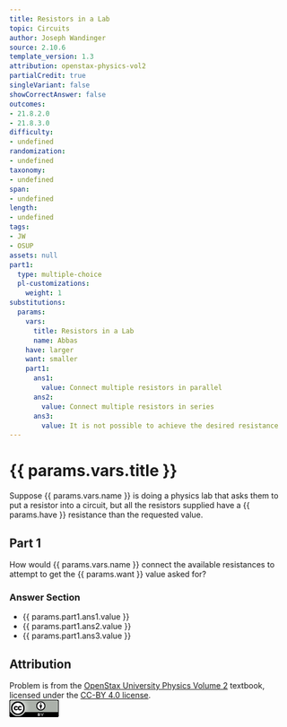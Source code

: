 ```yaml
---
title: Resistors in a Lab
topic: Circuits
author: Joseph Wandinger
source: 2.10.6
template_version: 1.3
attribution: openstax-physics-vol2
partialCredit: true
singleVariant: false
showCorrectAnswer: false
outcomes:
- 21.8.2.0
- 21.8.3.0
difficulty:
- undefined
randomization:
- undefined
taxonomy:
- undefined
span:
- undefined
length:
- undefined
tags:
- JW
- OSUP
assets: null
part1:
  type: multiple-choice
  pl-customizations:
    weight: 1
substitutions:
  params:
    vars:
      title: Resistors in a Lab
      name: Abbas
    have: larger
    want: smaller
    part1:
      ans1:
        value: Connect multiple resistors in parallel
      ans2:
        value: Connect multiple resistors in series
      ans3:
        value: It is not possible to achieve the desired resistance
---
```

# {{ params.vars.title }}
Suppose {{ params.vars.name }} is doing a physics lab that asks them to put a resistor into a circuit, but all the resistors supplied have a {{ params.have }} resistance than the requested value.

## Part 1

How would {{ params.vars.name }} connect the available resistances to attempt to get the {{ params.want }} value asked for?

### Answer Section

- {{ params.part1.ans1.value }}
- {{ params.part1.ans2.value }}
- {{ params.part1.ans3.value }}

## Attribution

Problem is from the [OpenStax University Physics Volume 2](https://openstax.org/details/books/university-physics-volume-2) textbook, licensed under the [CC-BY 4.0 license](https://creativecommons.org/licenses/by/4.0/).<br>![Image representing the Creative Commons 4.0 BY license.](https://raw.githubusercontent.com/firasm/bits/master/by.png)